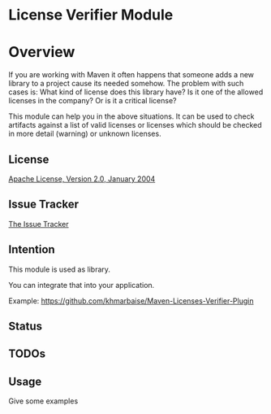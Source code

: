 License Verifier Module
=======================

Overview
========
If you are working with Maven it often happens that someone adds a new library to 
a project cause its needed somehow. The problem with such cases is: What kind
of license does this library have? Is it one of the allowed licenses in the company?
Or is it a critical license?

This module can help you in the above situations. It can be used to check artifacts
against a list of valid licenses or licenses which should
be checked in more detail (warning) or unknown licenses.

License
-------
[Apache License, Version 2.0, January 2004](http://www.apache.org/licenses/)

Issue Tracker
-------------
[The Issue Tracker](https://github.com/khmarbaise/licence-verifier/issues)

Intention
---------

This module is used as library.

You can integrate that into your application.

Example: https://github.com/khmarbaise/Maven-Licenses-Verifier-Plugin

Status
------

TODOs
-----

Usage
-----

Give some examples
